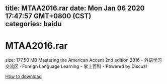 
title: MTAA2016.rar
date: Mon Jan 06 2020 17:47:57 GMT+0800 (CST)    
categories: baidu
---

# MTAA2016.rar
size: 177.50 MB
 Mastering the American Accent 2nd edition 2016 - 外语学习交流区 · Foreign Language Learning - 掌上百科 - Powered by Discuz!
 

[How to download](https://bpcam.bemobtrk.com/go/2ceec3aa-1ca2-46d6-b9ff-aaa5c184517c?jno=2123)